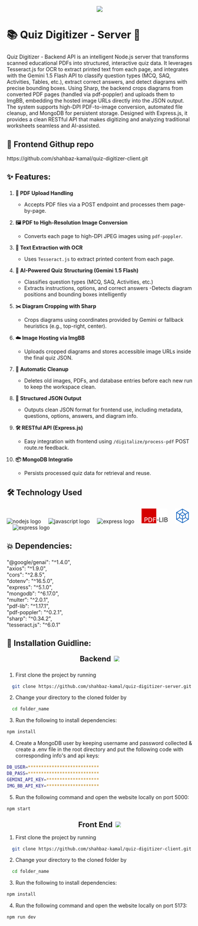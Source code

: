 <div align="center">
  <img height="400" src="https://github.com/shahbaz-kamal/quiz-digitizer-server/blob/main/src/assets/github_banner.JPG"  />
</div>

###

<h1 align="left">📚 Quiz Digitizer - Server 🧠</h1>

###

<p align="left">Quiz Digitizer - Backend API is an intelligent Node.js server that transforms scanned educational PDFs into structured, interactive quiz data. It leverages Tesseract.js for OCR to extract printed text from each page, and integrates with the Gemini 1.5 Flash API to classify question types (MCQ, SAQ, Activities, Tables, etc.), extract correct answers, and detect diagrams with precise bounding boxes. Using Sharp, the backend crops diagrams from converted PDF pages (handled via pdf-poppler) and uploads them to ImgBB, embedding the hosted image URLs directly into the JSON output. The system supports high-DPI PDF-to-image conversion, automated file cleanup, and MongoDB for persistent storage. Designed with Express.js, it provides a clean RESTful API that makes digitizing and analyzing traditional worksheets seamless and AI-assisted.</p>

###

## 🔗 Frontend Githup repo

<p align="left">https://github.com/shahbaz-kamal/quiz-digitizer-client.git</p>

<!-- ###
<!-- ## 👨‍💼 Admin Info
###
<p align="left">Admin Email: shahbaz@kamal.com</p>
<p align="left">Admin Password: 123456Aa</p> -->

## ✨ Features:

###

1. **📄 PDF Upload Handling**

   - Accepts PDF files via a POST endpoint and processes them page-by-page.

2. **🖼️ PDF to High-Resolution Image Conversion**

   - Converts each page to high-DPI JPEG images using `pdf-poppler`.

3. **🧠 Text Extraction with OCR**

   - Uses `Tesseract.js` to extract printed content from each page.

4. **🤖 AI-Powered Quiz Structuring (Gemini 1.5 Flash)**

   - Classifies question types (MCQ, SAQ, Activities, etc.)
   - Extracts instructions, options, and correct answers
     -Detects diagram positions and bounding boxes intelligently

5. **✂️ Diagram Cropping with Sharp**

   - Crops diagrams using coordinates provided by Gemini or fallback heuristics (e.g., top-right, center).

6. **☁️ Image Hosting via ImgBB**

   - Uploads cropped diagrams and stores accessible image URLs inside the final quiz JSON.

7. **🧹 Automatic Cleanup**

   - Deletes old images, PDFs, and database entries before each new run to keep the workspace clean.

8. **🧾 Structured JSON Output**

   - Outputs clean JSON format for frontend use, including metadata, questions, options, answers, and diagram info.

9. **🛠️ RESTful API (Express.js)**

   - Easy integration with frontend using `/digitalize/process-pdf` POST route.re feedback.

10. **📦 MongoDB Integratio**
    - Persists processed quiz data for retrieval and reuse.

###

## 🛠 Technology Used

###

 <div align="left">
  <img src="https://cdn.jsdelivr.net/gh/devicons/devicon/icons/nodejs/nodejs-original.svg" height="40" alt="nodejs logo"  />
  <img width="12" />
  <img src="https://cdn.jsdelivr.net/gh/devicons/devicon/icons/javascript/javascript-original.svg" height="40" alt="javascript logo"  />
  <img width="12" />
  <img src="https://skillicons.dev/icons?i=express" height="40" alt="express logo"  />
  <img width="12" />
  <img src="https://raw.githubusercontent.com/Hopding/pdf-lib-docs/master/assets/logo-full.svg?sanitize=true" height="40" alt="express logo"  />
  <img width="12" />
  <img src="https://github.com/naptha/tesseract.js/blob/HEAD/docs/images/tesseract.png" height="40" alt="express logo"  />
  <img width="12" />
  <img src="https://img.icons8.com/?size=48&id=rnK88i9FvAFO&format=png" height="40" alt="express logo"  />
</div>

###

###

## 💥 Dependencies:

###

<p align="left">"@google/genai": "^1.4.0",<br>    "axios": "^1.9.0",<br>    "cors": "^2.8.5",<br>    "dotenv": "^16.5.0",<br>    "express": "^5.1.0",<br>    "mongodb": "^6.17.0",<br>    "multer": "^2.0.1",<br>    "pdf-lib": "^1.17.1",<br>    "pdf-poppler": "^0.2.1",<br>    "sharp": "^0.34.2",<br>    "tesseract.js": "^6.0.1"</p>

###

###

## 🔧 Installation Guidline:

<p align="center" style="display: flex; align-items: center; justify-content: center;">
  <span style="font-size: 20px; font-weight: bold;">Backend</span>
  <img src="https://cdn-icons-png.flaticon.com/128/16318/16318927.png" alt="Front End Icon" width="15" height="15" style="margin-left: 8px;" />
</p>

###

1. First clone the project by running

```bash
  git clone https://github.com/shahbaz-kamal/quiz-digitizer-server.git
```

2. Change your directory to the cloned folder by

```bash
  cd folder_name
```

3. Run the following to install dependencies:

```bash
npm install
```

4. Create a MongoDB user by keeping username and password collected & create a .env file in the root directory and put the following code with corresponding info's and api keys:

```bash
DB_USER=***************************
DB_PASS=***************************
GEMINI_API_KEY=********************
IMG_BB_API_KEY=********************
```

5. Run the following command and open the website locally on port 5000:

```bash
npm start
```

###

<p align="center" style="display: flex; align-items: center; justify-content: center;">
  <span style="font-size: 20px; font-weight: bold;">Front End</span>
  <img src="https://cdn-icons-png.flaticon.com/128/1055/1055666.png" alt="Front End Icon" width="15" height="15" style="margin-left: 8px;" />
</p>

1. First clone the project by running

```bash
  git clone https://github.com/shahbaz-kamal/quiz-digitizer-client.git
```

2. Change your directory to the cloned folder by

```bash
  cd folder_name
```

3. Run the following to install dependencies:

```bash
npm install
```

4. Run the following command and open the website locally on port 5173:

```bash
npm run dev
```

###
